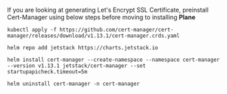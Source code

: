 
If you are looking at generating Let's Encrypt SSL Certificate, preinstall Cert-Manager using below steps before moving to installing **Plane**
```
kubectl apply -f https://github.com/cert-manager/cert-manager/releases/download/v1.13.1/cert-manager.crds.yaml

helm repo add jetstack https://charts.jetstack.io

helm install cert-manager --create-namespace --namespace cert-manager --version v1.13.1 jetstack/cert-manager --set startupapicheck.timeout=5m

helm uninstall cert-manager -n cert-manager

```
